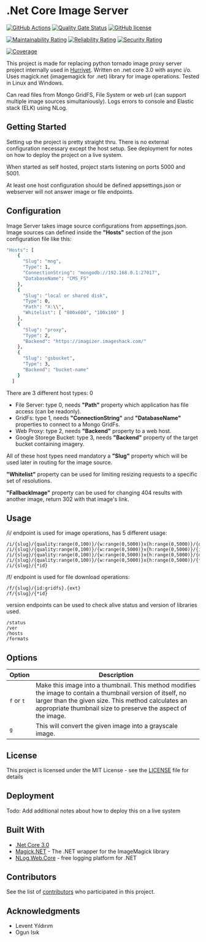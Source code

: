 # .Net Core Image Server

[![GitHub Actions](https://github.com/cemusta/ImageServer.Core/workflows/build/badge.svg)](https://github.com/cemusta/ImageServer.Core/actions) [![Quality Gate Status](https://sonarcloud.io/api/project_badges/measure?project=cemusta_ImageServer.Core&metric=alert_status)](https://sonarcloud.io/dashboard?id=cemusta_ImageServer.Core) [![GitHub license](https://img.shields.io/badge/license-MIT-blue.svg)](https://raw.githubusercontent.com/cemusta/ImageServer.Core/master/LICENSE)

[![Maintainability Rating](https://sonarcloud.io/api/project_badges/measure?project=cemusta_ImageServer.Core&metric=sqale_rating)](https://sonarcloud.io/dashboard?id=cemusta_ImageServer.Core) [![Reliability Rating](https://sonarcloud.io/api/project_badges/measure?project=cemusta_ImageServer.Core&metric=reliability_rating)](https://sonarcloud.io/dashboard?id=cemusta_ImageServer.Core) [![Security Rating](https://sonarcloud.io/api/project_badges/measure?project=cemusta_ImageServer.Core&metric=security_rating)](https://sonarcloud.io/dashboard?id=cemusta_ImageServer.Core)

[![Coverage](https://sonarcloud.io/api/project_badges/measure?project=cemusta_ImageServer.Core&metric=coverage)](https://sonarcloud.io/dashboard?id=cemusta_ImageServer.Core)

This project is made for replacing python tornado image proxy server project internally used in [Hurriyet](http://www.hurriyet.com.tr). Written on .net core 3.0 with async i/o. Uses magick.net (imagemagick for .net) library for image operations. Tested in Linux and Windows.

Can read files from Mongo GridFS, File System or web url (can support multiple image sources simultaniously). Logs errors to console and Elastic stack (ELK) using NLog.

## Getting Started

Setting up the project is pretty straight thru. There is no external configuration necessary except the host setup. See deployment for notes on how to deploy the project on a live system.

When started as self hosted, project starts listening on ports 5000 and 5001.

At least one host configuration should be defined appsettings.json or webserver will not answer image or file endpoints.

## Configuration

Image Server takes image source configurations from appsettings.json. Image sources can defined inside the **"Hosts"** section of the json configuration file like this:

```sh
"Hosts": [
    {
      "Slug": "mng",
      "Type": 1,
      "ConnectionString": "mongodb://192.168.0.1:27017",
      "DatabaseName": "CMS_FS"
    },
    {
      "Slug": "local or shared disk",
      "Type": 0,
      "Path": "X:\\",
      "Whitelist": [ "800x600", "100x100" ]
    },
    {
      "Slug": "proxy",
      "Type": 2,
      "Backend": "https://imagizer.imageshack.com/"
    },
    {
      "Slug": "gsbucket",
      "Type": 3,
      "Backend": "bucket-name"
    }
  ]
```

There are 3 different host types: 0

- File Server: type 0, needs **"Path"** property which application has file access (can be readonly).
- GridFs: type 1, needs **"ConnectionString"** and **"DatabaseName"** properties to connect to a Mongo GridFs.
- Web Proxy: type 2, needs **"Backend"** property to a web host.
- Google Storege Bucket: type 3, needs **"Backend"** property of the target bucket containing imagery.

All of these host types need mandatory a **"Slug"** property which will be used later in routing for the image source.

**"Whitelist"** property can be used for limiting resizing requests to a specific set of resolutions.

**"FallbackImage"** property can be used for changing 404 results with another image, return 302 with that image's link.

## Usage

/i/ endpoint is used for image operations, has 5 different usage:

```
/i/{slug}/{quality:range(0,100)}/{w:range(0,5000)}x{h:range(0,5000)}/{options:opt}/{id:gridfs}
/i/{slug}/{quality:range(0,100)}/{w:range(0,5000)}x{h:range(0,5000)}/{id:gridfs}
/i/{slug}/{quality:range(0,100)}/{w:range(0,5000)}x{h:range(0,5000)}/{options:opt}/{*id}
/i/{slug}/{quality:range(0,100)}/{w:range(0,5000)}x{h:range(0,5000)}/{*id}
/i/{slug}/{*id}
```

/f/ endpoint is used for file download operations:

```
/f/{slug}/{id:gridfs}.{ext}
/f/{slug}/{*id}
```

version endpoints can be used to check alive status and version of libraries used.

```
/status
/ver
/hosts
/formats
```

## Options

| Option     | Description                                                                                                                                                                                                                         |
| ---------- | ----------------------------------------------------------------------------------------------------------------------------------------------------------------------------------------------------------------------------------- |
| `f` or `t` | Make this image into a thumbnail. This method modifies the image to contain a thumbnail version of itself, no larger than the given size. This method calculates an appropriate thumbnail size to preserve the aspect of the image. |
| `g`        | This will convert the given image into a grayscale image.                                                                                                                                                                           |

## License

This project is licensed under the MIT License - see the [LICENSE](LICENSE) file for details

## Deployment

Todo: Add additional notes about how to deploy this on a live system

## Built With

- [.Net Core 3.0](https://github.com/aspnet/Home)
- [Magick.NET](https://github.com/dlemstra/Magick.NET) - The .NET wrapper for the ImageMagick library
- [NLog.Web.Core](https://github.com/NLog/NLog.Web) - free logging platform for .NET

## Contributors

See the list of [contributors](https://github.com/cemusta/ImageServer.Core/graphs/contributors) who participated in this project.

## Acknowledgments

- Levent Yıldırım
- Ogun Isık
